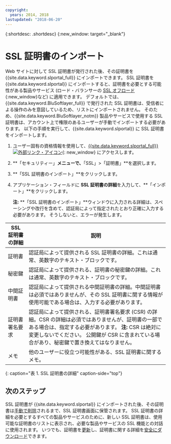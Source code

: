 ```yaml
---
copyright:
  years: 2014, 2018
lastupdated: "2018-06-20"
---
```


{:shortdesc: .shortdesc}
{:new_window: target="_blank"}

# SSL 証明書のインポート

Web サイトに対して SSL 証明書が発行された後、その証明書を {{site.data.keyword.slportal_full}} にインポートできます。 SSL 証明書を {{site.data.keyword.slportal}} にインポートすると、証明書を必要とする可能性がある製品やサービス (ロード・バランサーの [SSL オフロード](/docs/infrastructure/local-load-balancer/configure-ssl-offloading-load-balancer.html){:new_window}など) に適用できます。 デフォルトでは、{{site.data.keyword.BluSoftlayer_full}} で発行された SSL 証明書は、受信者による操作のみを意図しているため、リストにインポートされません。 そのため、{{site.data.keyword.BluSoftlayer_notm}} 製品やサービスで使用する SSL 証明書は、アカウント上で権限のあるユーザーが手動でインポートする必要があります。 以下の手順を実行して、{{site.data.keyword.slportal}} に SSL 証明書をインポートします。

1. ユーザー固有の資格情報を使用して、[{{site.data.keyword.slportal_full}} ![外部リンク・アイコン](../../icons/launch-glyph.svg "外部リンク・アイコン")](https://control.softlayer.com/){: new_window} にアクセスします。
2. **「セキュリティー」**メニューで、**「SSL」>「証明書」**を選択します。
3. **「SSL 証明書のインポート」**をクリックします。
4. アプリケーション・フィールドに **SSL 証明書の詳細**を入力して、**「インポート」**をクリックします。

   **注:** **「SSL 証明書のインポート」**ウィンドウに入力される詳細は、スペーシングや改行を含めて、認証局によって指定されたとおり正確に入力する必要があります。 そうしないと、エラーが発生します。

| SSL 証明書の詳細 | 説明 |
| --------------------------- | ----------- |
|証明書                  | 認証局によって提供される SSL 証明書の詳細。これは通常、英数字のテキスト・ブロックです。|
|秘密鍵                  | 認証局によって提供される、証明書の秘密鍵の詳細。これは通常、英数字のテキスト・ブロックです。|
|中間証明書     | 認証局によって提供される中間証明書の詳細。中間証明書は必須ではありませんが、その SSL 証明書に関する情報が使用可能である場合は、入力する必要があります。|
|証明書署名要求  | 認証局によって提供される、証明書署名要求 (CSR) の詳細。CSR の詳細は必須ではありませんが、証明書の一部である場合は、指定する必要があります。 **注:** CSR は絶対に変更しないでください。 公開鍵が CSR に含まれている場合があり、秘密鍵で置き換えてはなりません。|
|メモ                        | 他のユーザーに役立つ可能性がある、SSL 証明書に関するメモ。|
{: caption="表 1. SSL 証明書の詳細" caption-side="top"}

## 次のステップ

SSL 証明書が {{site.data.keyword.slportal}} にインポートされた後、その証明書は[手動で削除](delete-ssl-certificate.html)されるまで、SSL 証明書画面に保管されます。 SSL 証明書の詳細を必要とするすべての製品やサービスのために、新しい SSL 証明書は、使用可能な証明書のリストに表示され、必要な製品やサービスの SSL 機能との対話に使用されます。 いつでも、証明書を[更新](view-and-update-ssl-certificate.html)し、証明書に関する詳細を[安全にダウンロード](download-ssl-certificate-details.html)できます。
